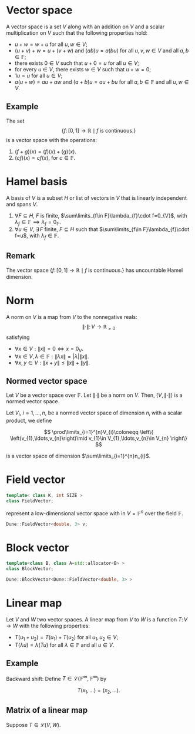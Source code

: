 <!-- https://github.com/matze/mtheme/issues/321#issuecomment-398756706 -->

# Vector space

A vector space is a set $V$ along with an addition
on $V$ and a scalar multiplication on $V$ such that
the following properties hold:

- $u+w=w+u$ for all $u,w\in V$;
- $\left(u+v\right)+w=u+\left(v+w\right)$ and $\left(ab\right)u=a\left(bu\right)$ for all $u,v,w\in V$ and all $a,b\in\mathds{F}$;
- there exists $0\in V$ such that $u+0=u$ for all $u\in V$;
- for every $u\in V$, there exists $w\in V$ such that $u+w=0$;
- $1u=u$ for all $u\in V$;
- $a\left(u+w\right)=au+aw$ and $\left(a+b\right)u=au+bu$ for all $a,b\in\mathds{F}$ and all $u,w\in V$.

## Example

The set
$$
\left\{
  f\colon\left[0,1\right]\to\mathds{R}
  \mid f\text{ is continuous.}
  \right\}
$$
is a vector space with the operations:

1. $\left(f+g\right)\left(x\right)=\left(f\right)\left(x\right)+\left(g\right)\left(x\right)$.
2. $\left(cf\right)\left(x\right)=cf\left(x\right)$, for $c\in\mathds{F}$.

# Hamel basis

A basis of $V$ is a subset $H$ or list of vectors in $V$ that is linearly independent and spans $V$.

1. $\forall F\subseteq H$, $F$ is finite, $\sum\limits_{f\in F}\lambda_{f}\cdot f=0_{V}$, with $\lambda_{f}\in\mathds{F}\implies\lambda_{f}=0_{\mathds{F}}$.
2. $\forall u\in V$, $\exists\,F$ finite, $F\subseteq H$ such that $\sum\limits_{f\in F}\lambda_{f}\cdot f=u$, with $\lambda_{f}\in\mathds{F}$.

## Remark

The vector space $\left\{f\colon\left[0,1\right]\to\mathds{R}\mid f\text{ is continuous.}\right\}$ has uncountable Hamel dimension.

# Norm

A norm on $V$ is a map from $V$ to the nonnegative reals:
$$
\left\|\cdot\right\|\colon V\to\mathds{R}_{\geq0}
$$
satisfying

- $\forall x\in V: \left\|x\right\|=0\iff x=0_{V}$.
- $\forall x\in V,\lambda\in\mathds{F}:\left\|\lambda x\right\|=\left|\lambda\right|\left\|x\right\|$.
- $\forall x,y\in V:\left\|x+y\right\|\leq\left\|x\right\|+\left\|y\right\|$.


## Normed vector space

Let $V$ be a vector space over $\mathds{F}$.
Let $\left\|\cdot\right\|$ be a norm on $V$.
Then, $\left(V,\left\|\cdot\right\|\right)$ is a normed vector space.

Let $V_i$, $i=1,\ldots,n$, be a normed vector space of dimension $n_{i}$
with a scalar product, we define

$$
\prod\limits_{i=1}^{n}V_{i}\coloneqq
\left\{
  \left(v_{1},\ldots,v_{n}\right)\mid
  v_{1}\in V_{1},\ldots,v_{n}\in V_{n}
  \right\}
$$

is a vector space of dimension $\sum\limits_{i=1}^{n}n_{i}$.

# Field vector

```cpp
template< class K, int SIZE >
class FieldVector;
```

represent a low-dimensional vector space with in $V=\mathds{F}^{n}$ over the field $\mathds{F}$.

```cpp
Dune::FieldVector<double, 3> v;
```

# Block vector

```cpp
template<class B, class A=std::allocator<B> >
class BlockVector;
```

```cpp
Dune::BlockVector<Dune::FieldVector<double, 3> >
```

# Linear map

Let $V$ and $W$ two vector spaces.
A linear map from $V$ to $W$ is a function $T\colon V\to W$ with the following properties:

- $T\left(u_{1}+u_{2}\right)=T\left(u_{1}\right)+T\left(u_{2}\right)$ for all $u_{1},u_{2}\in V$;
- $T\left(\lambda u\right)=\lambda\left(T u\right)$ for all $\lambda\in\mathds{F}$ and all $u\in V$.

## Example

Backward shift: Define $T\in\mathcal{L}\left(\mathds{F}^{\infty},\mathds{F}^{\infty}\right)$ by

$$
T\left(x_{1},\ldots\right)=
\left(x_{2},\ldots\right).
$$

## Matrix of a linear map

Suppose $T\in\mathcal{L}\left(V,W\right)$.

<!-- https://dune-project.org/pdf/publications/istl_para06.pdf -->
<!-- https://gitlab.dune-project.org/search?search=Dune%3A%3AMatrix&group_id=64&project_id=137&scope=&search_code=true&snippets=false&repository_ref=master&nav_source=navbar -->